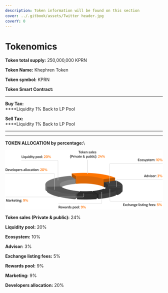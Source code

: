```yaml
---
description: Token information will be found on this section
cover: ../.gitbook/assets/Twitter header.jpg
coverY: 0
---
```


# Tokenomics

**Token total supply:** 250,000,000 KPRN

**Token Name:** Khephren Token

**Token symbol:** KPRN&#x20;

**Token Smart Contract:**&#x20;

****

**Buy Tax:** \
****Liquidity 1% Back to LP Pool

**Sell Tax:**\
****Liquidity 1% Back to LP Pool

****

****

**TOKEN ALLOCATION by percentage:**\


![](../.gitbook/assets/chart-wp.png)

**Token sales (Private & public):** 24%

**Liquidity pool:** 20%

**Ecosystem:** 10%

**Advisor:** 3%

**Exchange listing fees:** 5%

**Rewards pool:** 9%

**Marketing:** 9%

**Developers allocation:** 20%
